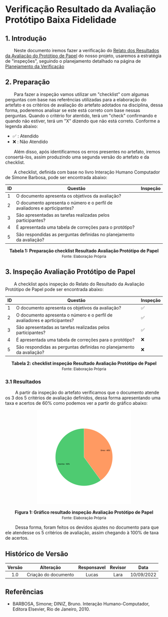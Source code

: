# Verificação Resultado da Avaliação Protótipo Baixa Fidelidade

## 1. Introdução

&emsp;&emsp;Neste documento iremos fazer a verificação do [Relato dos Resultados da Avaliação do Protótipo de Papel](../prototipo_papel_doc/resultadoAvaliPropPapel.md) do nosso projeto, usaremos a estratégia de "inspeções", seguindo o planejamento detalhado na página de [Planejamento da Verificação](../verificacao/planejamento.md)

## 2. Preparação

&emsp;&emsp;Para fazer a inspeção vamos utilizar um "checklist" com algumas perguntas com base nas referências utilizadas para a elaboração do artefato e os critérios de avaliação do artefato adotados na disciplina, dessa forma, poderemos analisar se este está correto com base nessas perguntas. Quando o critério for atentido, terá um "check" confirmando e quando não estiver, terá um "X" dizendo que não está correto. Conforme a legenda abaixo:

- ✅ : Atendido
- ❌ : Não Atendido

&emsp;&emsp;Além disso, após identificarmos os erros presentes no artefato, iremos consertá-los, assim produzindo uma segunda versão do artefato e da checklist.

&emsp;&emsp;A checklist, definida com base no livro Interação Humano Computador de Simone Barbosa, pode ser encontrada abaixo:

<center>

|ID|Questão| Inspeção |
|-----------|-------------|-------------|
| 1 | O documento apresenta os objetivos da avaliação? ||
| 2 | O documento apresenta o número e o perfil de avaliadores e aprticipantes? ||
| 3 | São apresentadas as tarefas realizadas pelos participantes? ||
| 4 | É apresentada uma tabela de correções para o protótipo? ||
| 5 | São respondidas as perguntas definidas no planejamento da avaliação? ||

</center>

<figcaption align='center'>
    <b>Tabela 1: Preparação checklist Resultado Avaliação Protótipo de Papel </b>
    <br><small> Fonte: Elaboração Própria </small>
</figcaption>


## 3. Inspeção Avaliação Protótipo de Papel
&emsp;&emsp;A checklist após inspeção do Relato do Resultado da Avaliação Protótipo de Papel pode ser encontrada abaixo:

<center>

|ID|Questão| Inspeção |
|-----------|-------------|-------------|
| 1 | O documento apresenta os objetivos da avaliação? |✅|
| 2 | O documento apresenta o número e o perfil de avaliadores e aprticipantes? |✅|
| 3 | São apresentadas as tarefas realizadas pelos participantes? |✅|
| 4 | É apresentada uma tabela de correções para o protótipo? |❌|
| 5 | São respondidas as perguntas definidas no planejamento da avaliação? |❌|

</center>

<figcaption align='center'>
    <b>Tabela 2: checklist inspeção Resultado Avaliação Protótipo de Papel  </b>
    <br><small> Fonte: Elaboração Própria</small>
</figcaption>

### 3.1 Resultados
&emsp;&emsp; A partir da inspeção do artefato verificamos que o documento atende os 3 dos 5 critérios de avaliação definidos, dessa forma apresentando uma taxa e acertos de 60% como podemos ver a partir do gráfico abaixo:

<center>

![Grafico](../assets/graficosVerificacao/graficoRelatoProtPapel.png)

</center>

<figcaption align='center'>
    <b>Figura 1: Gráfico resultado inspeção Avaliação Protótipo de Papel </b>
    <br><small> Fonte: Elaboração Própria </small>
</figcaption>

&emsp;&emsp; Dessa forma, foram feitos os devidos ajustes no documento para que ele atendesse os 5 critérios de avaliação, assim chegando à 100% de taxa de acertos.


## Histórico de Versão 

|    Versão    | Alteração| Responsavel        | Revisor     | Data
| :--------: | :----: | :------------------: | :-------------: |:----:|
| 1.0| Criação do documento | Lucas | Lara | 10/09/2022 |

## Referências
- BARBOSA, Simone; DINIZ, Bruno. Interação Humano-Computador, Editora Elsevier, Rio de Janeiro, 2010.